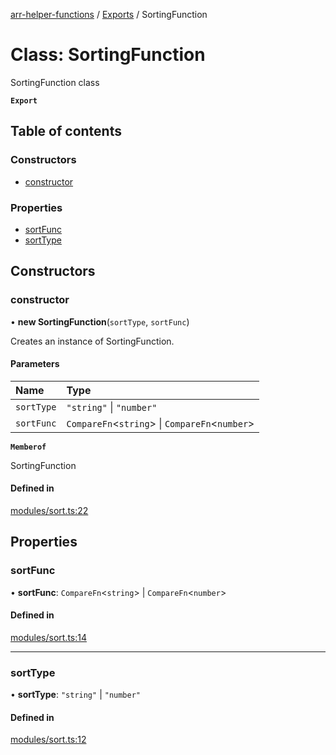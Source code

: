 [arr-helper-functions](../README.md) / [Exports](../modules.md) / SortingFunction

# Class: SortingFunction

SortingFunction class

**`Export`**

## Table of contents

### Constructors

- [constructor](SortingFunction.md#constructor)

### Properties

- [sortFunc](SortingFunction.md#sortfunc)
- [sortType](SortingFunction.md#sorttype)

## Constructors

### constructor

• **new SortingFunction**(`sortType`, `sortFunc`)

Creates an instance of SortingFunction.

#### Parameters

| Name | Type |
| :------ | :------ |
| `sortType` | ``"string"`` \| ``"number"`` |
| `sortFunc` | `CompareFn`<`string`\> \| `CompareFn`<`number`\> |

**`Memberof`**

SortingFunction

#### Defined in

[modules/sort.ts:22](https://github.com/alrico88/arr-helper-functions/blob/master/src/modules/sort.ts#L22)

## Properties

### sortFunc

• **sortFunc**: `CompareFn`<`string`\> \| `CompareFn`<`number`\>

#### Defined in

[modules/sort.ts:14](https://github.com/alrico88/arr-helper-functions/blob/master/src/modules/sort.ts#L14)

___

### sortType

• **sortType**: ``"string"`` \| ``"number"``

#### Defined in

[modules/sort.ts:12](https://github.com/alrico88/arr-helper-functions/blob/master/src/modules/sort.ts#L12)
